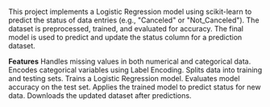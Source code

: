 This project implements a Logistic Regression model using scikit-learn to predict the status of data entries (e.g., "Canceled" or "Not_Canceled"). The dataset is preprocessed, trained, and evaluated for accuracy.
The final model is used to predict and update the status column for a prediction dataset.

**Features**
Handles missing values in both numerical and categorical data.
Encodes categorical variables using Label Encoding.
Splits data into training and testing sets.
Trains a Logistic Regression model.
Evaluates model accuracy on the test set.
Applies the trained model to predict status for new data.
Downloads the updated dataset after predictions.
